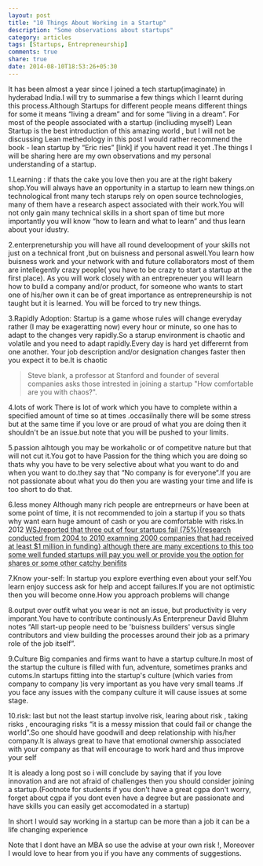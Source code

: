 ```yaml
---
layout: post
title: "10 Things About Working in a Startup"
description: "Some observations about startups"
category: articles
tags: [Startups, Entrepreneurship]
comments: true
share: true
date: 2014-08-10T18:53:26+05:30
---
```


It has been almost  a year since I joined a tech startup(imaginate) in hyderabad India.I will try to summarise a few things which I learnt during this  process.Although Startups for different people means different things for some it means “living a dream” and for some “living in a dream”. For most of the people associated with a startup (incliuding myself) Lean Startup is the best introduction of this amazing world , but I will not be discussing Lean methedology in this post I would rather recommend  the book - lean startup by “Eric ries” [link] if you havent read it yet .The things I will be sharing here are my own observations and my personal understanding of a startup.

1.Learning :
if thats the cake you love then you are at the right bakery shop.You will always have an opportunity in a startup to learn new things.on technological front many tech starups rely on open source technologies, many of them have a research aspect associated with their work.You will not only gain many technical skills in a short span of time but more importantly you will know “how to learn and what to  learn” and thus learn about your idustry.

2.enterpreneturship
you will have all round develoopment of your skills not just on a technical front ,but on buisness and personal aswell.You learn how buisness  work and your network with and future collaborators most of them are intellegently crazy people( you have to be crazy to start a startup at the first place). As you will work closely with an entrepreneuer you will learn how to build a company and/or product, for someone who wants to start one of his/her own it can be of great importance as entrepreneurship is not taught but it is learned. You will be forced to try new things.

3.Rapidly Adoption:
Startup is a game whose rules will change everyday rather (I may be exageratting now) every hour or minute, so one has to adapt to the changes very rapidly.So a starup environment is chaotic and volatile and you need to adapt rapidly.Every day is hard yet differernt from one another. Your job description and/or designation changes faster then you expect it to be.It is chaotic

> Steve blank, a professor at Stanford and founder of several companies asks those intrested in joining a startup "How comfortable are you with chaos?".

4.lots of work
There is lot of work which you have to complete within a specified amount of time so at times .occasilnally there will be some stress but at the same time if you  love or are proud of what you are doing then it shouldn't be an issue.but note that you will be pushed to your limits.

5.passion
alhtough you may be workaholic or of competitve nature but that will not cut it.You got to have Passion for the thing which you are doing so thats why you have to be very selective about what you want to do and when you want to do.they say that “No company is for everyone“.If you are not passionate about what you do then you are wasting your time and life is too short to do that.

6.less money
Although many rich people are entreprneurs or have been at some point of time, it is not recommended to join a startup if you so thats why want earn huge amount of cash or you are comfortable with risks.In 2012 <abbr title="The Wall Street Journal">WSJ<abbr>reported that three out of four startups fail (75%){research conducted from 2004 to 2010 examning 2000 companies that had received at least $1 million in funding}
although there are many exceptions to this too some well funded startups will pay you well or provide you the option for shares or some other catchy benifits


7.Know your-self:
In startup you explore everthing even about your self.You learn enjoy success ask for help and accept failures.If you are not optimistic then you will become onne.How you approach problems will change

8.output over outfit
what you wear is not an issue, but productivity is very imporant.You have to contribute continously.As Enterpreneur David Bluhm notes “All start-up people need to be 'buisness builders' versus single contributors and view building the processes around their job as a primary role of the job itself”.

9.Culture
Big companies and firms want to have a startup culture.In most of the startup the culture is filled with fun, adventure, sometimes pranks and cutoms.In startups fitting into the startup's culture (which varies from company to company )is very important as you have very small teams .If you face any issues with the company culture it will cause issues at some stage.

10.risk:
last but not the least startup involve risk, learing about risk , taking risks , encouraging risks
“it is a messy mission that could fail or change the world”.So one should have goodwill and deep relationship with his/her company.It is always great to have that emotional ownership associated with your company as that will encourage to work hard and thus improve your self


It is aleady a long post so i will conclude by saying  that if you love innovation and are not afraid of challenges then you should consider joining a startup.(Footnote for students if you don't have a great cgpa don't worry, forget about cgpa if you dont even have a degree but are passionate and have skills you can easily get accomodated in a startup)

In short I would say working in a startup can be more than a job it can be a life changing experience

Note that I dont have an MBA so use the advise at your own risk !, Moreover I would love to hear from you if you have any comments of suggestions.





